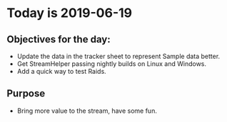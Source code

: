 # Today is 2019-06-19 

## Objectives for the day:

- Update the data in the tracker sheet to represent Sample data better.
- Get StreamHelper passing nightly builds on Linux and Windows.
- Add a quick way to test Raids.

## Purpose

- Bring more value to the stream, have some fun.
